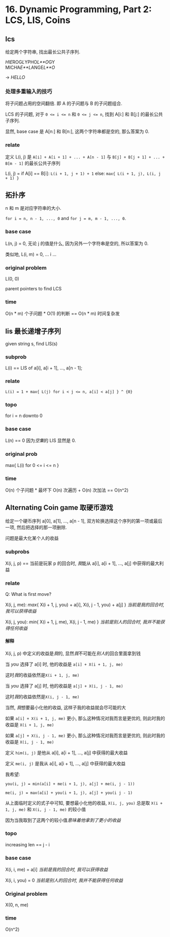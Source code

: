 # 16. Dynamic Programming, Part 2: LCS, LIS, Coins

## lcs

给定两个字符串, 找出最长公共子序列.

*H*I*E*ROG*L*YPHO*L**O*GY   
MIC*H*A*E**L*ANGE*L**O*     

-> *HELLO*

### 处理多重输入的技巧

将子问题占用的空间翻倍. 即 A 的子问题与 B 的子问题组合.

LCS 的子问题, 对于 `0 <= i <= n` 和 `0 <= j <= n`, 找到 A[i:] 和 B[j:] 的最长公共子序列.

显然, base case 是 A[n:] 和 B[n:], 这两个字符串都是空的, 那么答案为 0.

### relate

定义 L(i, j) 是 `A[i] + A[i + 1] + ... + A[n - 1]` 与 `B[j] + B[j + 1] + ... + B[m - 1]` 的最长公共子序列

L(i, j) = if A[i] == B[i]:   `L(i + 1, j + 1) + 1`
          else:              `max{ L(i + 1, j), L(i, j + 1) }`

## 拓扑序

n 和 m 是对应字符串的大小.

`for i = n, n - 1, ..., 0` and `for j = m, m - 1, ..., 0`.

### base case

L(n, j) = 0,        无论 j 的值是什么, 因为另外一个字符串是空的, 所以答案为 0.

类似地, L(i, m) = 0, ... i ...

### original problem

L(0, 0)

parent pointers to find LCS

### time

O(n * m) 个子问题 * O(1) 的判断 == O(n * m) 时间复杂发

## lis 最长递增子序列

given string s, find LIS(s)

### subprob

L(i) == LIS of a[i], a[i + 1], ..., a[n - 1];

### relate

`L(i) = 1 + max{ L(j) for i < j <= n, a[i] < a[j] } ^ {0}`

### topo

for i = n downto 0

### base case

L(n) == 0 因为*空集*的 LIS 显然是 0.

### original prob

max{ L(i) for 0 <= i <= n }

### time

O(n) 个子问题 * 最坏下 O(n) 次遍历 + O(n) 次加法 == O(n^2)


## Alternating Coin game 取硬币游戏

给定一个硬币序列 a[0], a[1], ..., a[n - 1], 双方轮换选择这个序列的第一项或最后一项, 然后把选择的那一项删除.

问题是最大化某个人的收益

### subprobs

X(i, j, p) == 当前是玩家 p 的回合时, *我*能从 a[i], a[i + 1], ..., a[j] 中获得的最大利益

### relate

Q: What is first move?

X(i, j, me):   _max_{ X(i + 1, j, you) + a[i], X(i, j - 1, you) + a[j] } *当前是我的回合时, 我可以获得收益*

X(i, j, you):  _min_{ X(i + 1, j, me), X(i, j - 1, me) } *当前是别人的回合时, 我并不能获得任何收益*

#### 解释

X(i, j, p) 中定义的收益是*我*的, 显然*我*不可能在*别人*的回合里面拿到钱

当 *you* 选择了 a[i] 时, 他的收益是 `a[i] + X(i + 1, j, me)`

这时*我*的收益依然是`X(i + 1, j, me)`

当 *you* 选择了 a[j] 时, 他的收益是 `a[j] + X(i, j - 1, me)`

这时*我*的收益依然是`X(i, j - 1, me)`

当然, *我*想要最小化他的收益, 这样子我的收益就会尽可能的大

如果 `a[i] + X(i + 1, j, me)` 更小, 那么这种情况对我而言是更优的, 则此时我的收益是 `X(i + 1, j, me)`

如果 `a[j] + X(i, j - 1, me)` 更小, 那么这种情况对我而言是更优的, 则此时我的收益是 `X(i, j - 1, me)`

定义 `him(i, j)` 是他从 a[i], a[i + 1], ..., a[j] 中获得的最大收益

定义 `me(i, j)` 是我从 a[i], a[i + 1], ..., a[j] 中获得的最大收益

我希望:

`you(i, j) = min(a[i] + me(i + 1, j), a[j] + me(i, j - 1))`

`me(i, j) = max(a[i] + you(i + 1, j), a[j] + you(i j - 1)`

从上面临时定义的式子中可知, 要想最小化他的收益, `X(i, j, you)` 总是取 `X(i + 1, j, me)` 和 `X(i, j - 1, me)` 的较小值

因为当我取到了这两个的较小值*意味着他拿到了更小的收益*

### topo

increasing len == j - i

### base case

X(i, i, me) = a[i] *当前是我的回合时, 我可以获得收益*

X(i, i, you) = 0   *当前是别人的回合时, 我并不能获得任何收益*

### Original problem

X(0, n, me)

### time

O(n^2)